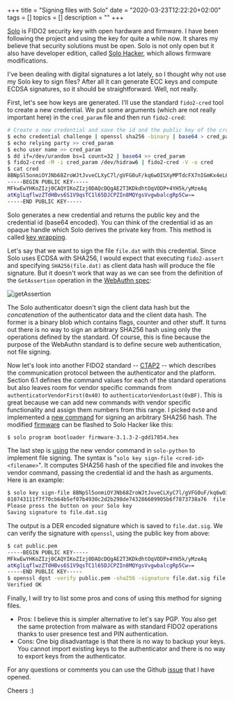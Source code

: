 +++
title = "Signing files with Solo"
date = "2020-03-23T12:22:20+02:00"
tags = []
topics = []
description = ""
+++

[Solo](https://github.com/solokeys/solo) is FIDO2 security key with open hardware and firmware. I have been following the project and using the key for quite a while now.
It shares my believe that security solutions must be open. Solo is not only open but it also have developer edition, called
[Solo Hacker](https://solokeys.com/products/solo-hacker), which allows firmware modifications.

I've been dealing with digital signatures a lot lately, so I thought why not use my Solo key to sign files?
After all it can generate ECC keys and compute ECDSA signatures, so it should be straightforward. Well, not really.

First, let's see how keys are generated. I'll use the standard `fido2-cred` tool to create a new credential.
We put some arguments (which are not really important here) in the `cred_param` file and then run `fido2-cred`:

```bash
# Create a new credential and save the id and the public key of the credential in "cred"
$ echo credential challenge | openssl sha256 -binary | base64 > cred_param
$ echo relying party >> cred_param
$ echo user name >> cred_param
$ dd if=/dev/urandom bs=1 count=32 | base64 >> cred_param
$ fido2-cred -M -i cred_param /dev/hidraw6 | fido2-cred -V -o cred
$ cat cred
8BNpSl5onmiOYJNb68ZroWJtJvveCLXyC7l/gVFG0uF/kq6wOISXyMPTdcFX7nIGmKx4eL6HCtjxqpk3L6xdtFtUGgAAAA==
-----BEGIN PUBLIC KEY-----
MFkwEwYHKoZIzj0CAQYIKoZIzj0DAQcDQgAE2T3KDkdhtOqVODP+4YH5k/yMzeAq
atKglLqflwzZTdHBvs6S1V9qsTC1l65DJCPZIn8MQYgsVvgwbalcgRp5Cw==
-----END PUBLIC KEY-----
```

Solo generates a new credential and returns the public key and the credential id (base64 encoded). You can think of the credential id
as an opaque handle which Solo derives the private key from. This method is called [key wrapping](https://docs.solokeys.io/solo/fido2-impl/#key-wrapping).

Let's say that we want to sign the file `file.dat` with this credential.
Since Solo uses ECDSA with SHA256, I would expect that executing `fido2-assert` and specifying `SHA256(file.dat)` as client data hash will produce the
file signature. But it doesn't work that way as we can see from the definition of the `GetAssertion` operation in the [WebAuthn spec](https://www.w3.org/TR/webauthn/#op-get-assertion):

![getAssertion](https://www.w3.org/TR/webauthn/images/fido-signature-formats-figure2.svg)

The Solo authenticator doesn't sign the client data hash but the _concatenation_ of the authenticator data and the client data hash.
The former is a binary blob which contains flags, counter and other stuff.
It turns out there is no way to sign an arbitrary SHA256 hash using only the operations defined by the standard.
Of course, this is fine because the purpose of the WebAuthn standard is to define secure web authentication, not file signing.

Now let's look into another FIDO2 standard -- [CTAP2](https://fidoalliance.org/specs/fido-v2.0-rd-20170927/fido-client-to-authenticator-protocol-v2.0-rd-20170927.html) -- which describes the communication protocol between the authenticator and the platform. Section 6.1 defines the command values for each of the standard operations but also leaves room for vendor specific commands from `authenticatorVendorFirst(0x40)` to `authenticatorVendorLast(0xBF)`. This is great because we can add new commands with vendor specific functionality and assign them numbers from this range. I picked `0x50` and implemented a [new command](https://github.com/solokeys/solo/pull/397) for signing an arbitrary SHA256 hash. The modified [firmware](/files/firmware-3.1.3-2-gdd17854.hex) can be flashed to Solo Hacker like this:
```bash
$ solo program bootloader firmware-3.1.3-2-gdd17854.hex
```

The last step is [using](https://github.com/solokeys/solo-python/pull/67) the new vendor command in `solo-python` to implement file signing. The syntax is "`solo key sign-file <cred-id> <filename>`". It computes SHA256 hash of the specified file and invokes the vendor command, passing the credential id and the hash as arguments. Here is an example:
```bash
$ solo key sign-file 8BNpSl5onmiOYJNb68ZroWJtJvveCLXyC7l/gVFG0uF/kq6wOISXyMPTdcFX7nIGmKx4eL6HCtjxqpk3L6xdtFtUGgAAAA== file.dat
810743111f7f70cb64b5ef07b4930c2d2b298de743286609905b6f7873738a76  file.dat
Please press the button on your Solo key
Saving signature to file.dat.sig
```

The output is a DER encoded signature which is saved to `file.dat.sig`. We can verify the signature with `openssl`, using the public key from above:

```bash
$ cat public.pem
-----BEGIN PUBLIC KEY-----
MFkwEwYHKoZIzj0CAQYIKoZIzj0DAQcDQgAE2T3KDkdhtOqVODP+4YH5k/yMzeAq
atKglLqflwzZTdHBvs6S1V9qsTC1l65DJCPZIn8MQYgsVvgwbalcgRp5Cw==
-----END PUBLIC KEY-----
$ openssl dgst -verify public.pem -sha256 -signature file.dat.sig file.dat
Verified OK
```

Finally, I will try to list some pros and cons of using this method for signing files.

 * Pros: I believe this is simpler alternative to let's say PGP. You also get the same protection from malware as with standard FIDO2 operations thanks to user presence test and PIN authentication.
 * Cons: One big disadvantage is that there is no way to backup your keys. You cannot import existing keys to the authenticator and there is no way to export keys from the authenticator.

For any questions or comments you can use the Github [issue](https://github.com/solokeys/solo/issues/395) that I have opened.

Cheers :)
